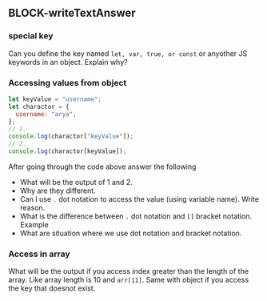 ## BLOCK-writeTextAnswer

### special key

Can you define the key named `let, var, true, or const` or anyother JS keywords in an object. Explain why?

### Accessing values from object

```js
let keyValue = "username";
let charactor = {
  username: "arya",
};
// 1.
console.log(charactor["keyValue"]);
// 2.
console.log(charactor[keyValue]);
```

After going through the code above answer the following

- What will be the output of 1 and 2.
- Why are they different.
- Can I use `.` dot notation to access the value (using variable name). Write reason.
- What is the difference between `.` dot notation and `[]` bracket notation. Example
- What are situation where we use dot notation and bracket notation.

### Access in array

What will be the output if you access index greater than the length of the array. Like array length is 10 and `arr[11]`. Same with object if you access the key that doesnot exist.
